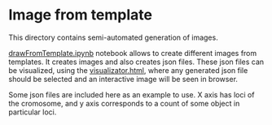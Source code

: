 # Image from template
This directory contains semi-automated generation of images. 

[drawFromTemplate.ipynb](./drawFromTemplate.ipynb) notebook allows to create different images from templates. It creates images and also creates json files. These json files can be visualized, using the [visualizator.html](./vizualizator.html), where any generated json file should be selected and an interactive image will be seen in browser.

Some json files are included here as an example to use. 
X axis has loci of the cromosome, and y axis corresponds to a count of some object in particular loci.


